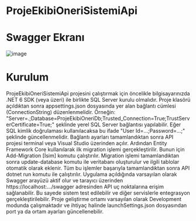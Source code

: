 # ProjeEkibiOneriSistemiApi

# Swagger Ekranı

![image](https://github.com/user-attachments/assets/d98bddd7-640f-4046-b54f-378ce415eae9)


# Kurulum

ProjeEkibiOneriSistemiApi projesini çalıştırmak için öncelikle bilgisayarınızda .NET 6 SDK (veya üzeri) ile birlikte SQL Server kurulu olmalıdır. Proje klasörü açıldıktan sonra appsettings.json dosyasında yer alan bağlantı cümlesi (ConnectionString) düzenlenmelidir. Örneğin: "Server=.;Database=ProjeEkibiOneriDb;Trusted_Connection=True;TrustServerCertificate=True;" şeklinde yerel SQL Server bağlantısı yapılabilir. Eğer SQL kimlik doğrulaması kullanılacaksa bu ifade "User Id=...;Password=...;" şeklinde güncellenmelidir. Bağlantı ayarları tamamlandıktan sonra API projesi terminal veya Visual Studio üzerinden açılır. Ardından Entity Framework Core kullanılarak ilk migration işlemi gerçekleştirilir. Bunun için Add-Migration [İsim] komutu çalıştırılır. Migration işlemi tamamlandıktan sonra update-database komutu ile veritabanı oluşturulur ve ilgili tablolar otomatik olarak eklenir. Tüm bu işlemler başarıyla tamamlandıktan sonra API dotnet run komutu ile çalıştırılır. Uygulama açıldığında varsayılan olarak Swagger arayüzü aktif olur ve tarayıcı üzerinden https://localhost:.../swagger adresinden API uç noktalarına erişim sağlanabilir. Bu sayede sistem test edilebilir ve diğer servislerle entegrasyon gerçekleştirilebilir. Proje geliştirme ortamı varsayılan olarak Development modunda çalışmaktadır ve ihtiyaç halinde launchSettings.json dosyasından port ya da ortam ayarları güncellenebilir.
